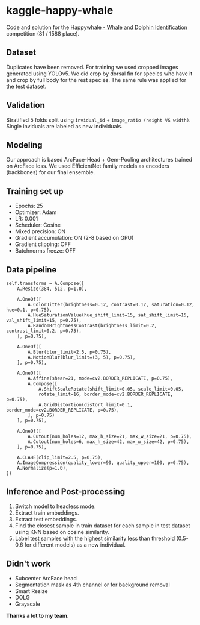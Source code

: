 # kaggle-happy-whale
Code and solution for the [Happywhale - Whale and Dolphin Identification](https://www.kaggle.com/competitions/happy-whale-and-dolphin) competition (81 / 1588 place).

## Dataset
Duplicates have been removed. For training we used cropped images generated using YOLOv5. We did crop by dorsal fin for species who have it and crop by full body for the rest species. The same rule was applied for the test dataset. 

## Validation
Stratified 5 folds split using `invidual_id` + `image_ratio (height VS width)`. Single inviduals are labeled as new individuals.

## Modeling
Our approach is based ArcFace-Head + Gem-Pooling architectures trained on ArcFace loss. We used EfficientNet family models as encoders (backbones) for our final ensemble. 

## Training set up
- Epochs: 25
- Optimizer: Adam
- LR: 0.001
- Scheduler: Cosine
- Mixed precision: ON
- Gradient accumulation: ON (2-8 based on GPU)
- Gradient clipping: OFF
- Batchnorms freeze: OFF

## Data pipeline
```
self.transforms = A.Compose([
    A.Resize(384, 512, p=1.0),

    A.OneOf([
        A.ColorJitter(brightness=0.12, contrast=0.12, saturation=0.12, hue=0.1, p=0.75),
        A.HueSaturationValue(hue_shift_limit=15, sat_shift_limit=15, val_shift_limit=15, p=0.75),
        A.RandomBrightnessContrast(brightness_limit=0.2, contrast_limit=0.2, p=0.75),
    ], p=0.75),

    A.OneOf([
        A.Blur(blur_limit=2.5, p=0.75),
        A.MotionBlur(blur_limit=(3, 5), p=0.75),
    ], p=0.75),

    A.OneOf([
        A.Affine(shear=21, mode=cv2.BORDER_REPLICATE, p=0.75),
        A.Compose([
            A.ShiftScaleRotate(shift_limit=0.05, scale_limit=0.05,
            rotate_limit=16, border_mode=cv2.BORDER_REPLICATE, p=0.75),
            A.GridDistortion(distort_limit=0.1, border_mode=cv2.BORDER_REPLICATE, p=0.75),
        ], p=0.75)
    ], p=0.75),

    A.OneOf([
        A.Cutout(num_holes=12, max_h_size=21, max_w_size=21, p=0.75),
        A.Cutout(num_holes=6, max_h_size=42, max_w_size=42, p=0.75),
    ], p=0.75),

    A.CLAHE(clip_limit=2.5, p=0.75),
    A.ImageCompression(quality_lower=90, quality_upper=100, p=0.75),
    A.Normalize(p=1.0),
])
```

## Inference and Post-processing
1. Switch model to headless mode.
2. Extract train embeddings.
3. Extract test embeddings.
4. Find the closest sample in train dataset for each sample in test dataset using KNN based on cosine similarity.
5. Label test samples with the highest similarity less than threshold (0.5-0.6 for different models) as a new individual.

## Didn't work
- Subcenter ArcFace head
- Segmentation mask as 4th channel or for background removal
- Smart Resize
- DOLG
- Grayscale 

**Thanks a lot to my team.**
